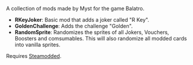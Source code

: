 A collection of mods made by Myst for the game Balatro.

- **RKeyJoker**: Basic mod that adds a joker called "R Key".
- **GoldenChallenge**: Adds the challenge "Golden".
- **RandomSprite**: Randomizes the sprites of all Jokers, Vouchers, Boosters and comsumables. This will also randomize all modded cards into vanilla sprites.

Requires [Steamodded](https://github.com/Steamopollys/Steamodded).
